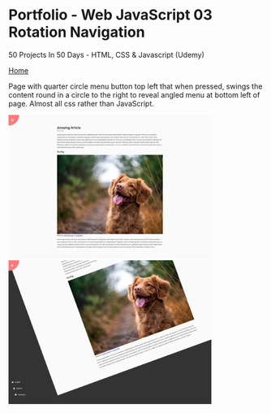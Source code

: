 # Portfolio - Web JavaScript 03 Rotation Navigation
50 Projects In 50 Days - HTML, CSS &amp; Javascript (Udemy)

<!-- [Home](/README.md) or this [Home](/../../) works 
- first links to file in root "/"
- second links to base "Portfolio" folder going down from root "/" through "main" then "blob"
-- note blob for files and tree for directories so need to link to files -->

[Home](/README.md)

Page with quarter circle menu button top left that when pressed, swings the content round in a circle to the right to reveal angled menu at bottom left of page.
Almost all css rather than JavaScript.

<img src="./project/screencapture-closed.png" width="400">\
<img src="./project/screencapture-open.png" width="400">
